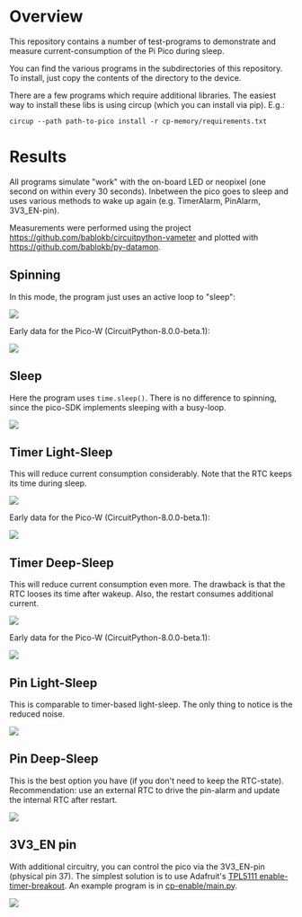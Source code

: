 Overview
========

This repository contains a number of test-programs to demonstrate
and measure current-consumption of the Pi Pico during sleep.

You can find the various programs in the subdirectories of this
repository. To install, just copy the contents of the directory to
the device.

There are a few programs which require additional libraries. The easiest
way to install these libs is using circup (which you can install via pip).
E.g.:

    circup --path path-to-pico install -r cp-memory/requirements.txt


Results
=======

All programs simulate "work" with the on-board LED or neopixel (one second
on within every 30 seconds). Inbetween the pico goes to sleep and uses
various methods to wake up again (e.g. TimerAlarm, PinAlarm, 3V3_EN-pin).

Measurements were performed using the project
<https://github.com/bablokb/circuitpython-vameter> and plotted with
<https://github.com/bablokb/py-datamon>.


Spinning
--------

In this mode, the program just uses an active loop to "sleep":

![](images/pico-spin.png)


Early data for the Pico-W (CircuitPython-8.0.0-beta.1):

![](images/picow-spin.png)


Sleep
-----

Here the program uses `time.sleep()`. There is no difference to spinning,
since the pico-SDK implements sleeping with a busy-loop.

![](images/pico-sleep.png)


Timer Light-Sleep
-----------------

This will reduce current consumption considerably. Note that the RTC keeps
its time during sleep.

![](images/pico-timer-light-sleep.png)

Early data for the Pico-W (CircuitPython-8.0.0-beta.1):

![](images/picow-timer-light-sleep.png)


Timer Deep-Sleep
-----------------

This will reduce current consumption even more. The drawback is that the RTC
looses its time after wakeup. Also, the restart consumes additional current.

![](images/pico-timer-deep-sleep.png)

Early data for the Pico-W (CircuitPython-8.0.0-beta.1):

![](images/picow-timer-deep-sleep.png)


Pin Light-Sleep
---------------

This is comparable to timer-based light-sleep. The only thing to notice is
the reduced noise.

![](images/pico-pin-light-sleep.png)


Pin Deep-Sleep
--------------

This is the best option you have (if you don't need to keep the RTC-state).
Recommendation: use an external RTC to drive the pin-alarm and update the
internal RTC after restart.

![](images/pico-pin-deep-sleep.png)


3V3_EN pin
----------

With additional circuitry, you can control the pico via the 3V3_EN-pin
(physical pin 37). The simplest solution is to use Adafruit's
[TPL5111 enable-timer-breakout](https://adafru.it/3573). An example program
is in [cp-enable/main.py](cp-enable/main.py).

![](images/pico-enable.png)
